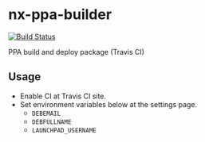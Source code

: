 
# nx-ppa-builder

[![Build Status](https://travis-ci.org/norioxkimura/nx-ppa-builder.svg?branch=master)](https://travis-ci.org/norioxkimura/nx-ppa-builder)

PPA build and deploy package (Travis CI)

## Usage

- Enable CI at Travis CI site.
- Set environment variables below at the settings page.
  - `DEBEMAIL`
  - `DEBFULLNAME`
  - `LAUNCHPAD_USERNAME`

